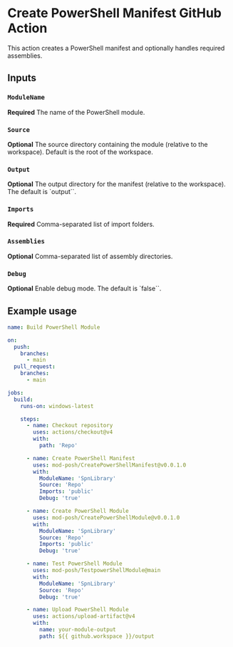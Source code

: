 # Create PowerShell Manifest GitHub Action

This action creates a PowerShell manifest and optionally handles required assemblies.

## Inputs

### `ModuleName`

**Required** The name of the PowerShell module.

### `Source`

**Optional** The source directory containing the module (relative to the workspace). Default is the root of the workspace.

### `Output`

**Optional** The output directory for the manifest (relative to the workspace). The default is `output``.

### `Imports`

**Required** Comma-separated list of import folders.

### `Assemblies`

**Optional** Comma-separated list of assembly directories.

### `Debug`

**Optional** Enable debug mode. The default is `false``.

## Example usage

```yaml
name: Build PowerShell Module

on:
  push:
    branches:
      - main
  pull_request:
    branches:
      - main

jobs:
  build:
    runs-on: windows-latest

    steps:
      - name: Checkout repository
        uses: actions/checkout@v4
        with:
          path: 'Repo'

      - name: Create PowerShell Manifest
        uses: mod-posh/CreatePowerShellManifest@v0.0.1.0
        with:
          ModuleName: 'SpnLibrary'
          Source: 'Repo'
          Imports: 'public'
          Debug: 'true'

      - name: Create PowerShell Module
        uses: mod-posh/CreatePowerShellModule@v0.0.1.0
        with:
          ModuleName: 'SpnLibrary'
          Source: 'Repo'
          Imports: 'public'
          Debug: 'true'

      - name: Test PowerShell Module
        uses: mod-posh/TestpowerShellModule@main
        with:
          ModuleName: 'SpnLibrary'
          Source: 'Repo'
          Debug: 'true'

      - name: Upload PowerShell Module
        uses: actions/upload-artifact@v4
        with:
          name: your-module-output
          path: ${{ github.workspace }}/output
```